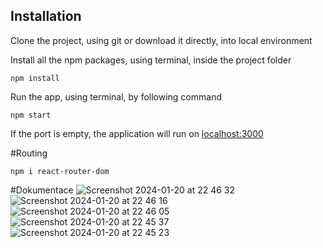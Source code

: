 ## Installation
Clone the project, using git or download it directly, into local environment

Install all the npm packages, using terminal, inside the project folder
```terminal
npm install
```
Run the app, using terminal, by following command
```terminal
npm start
```
If the port is empty, the application will run on [localhost:3000](http://localhost:3000)

#Routing
```terminal
npm i react-router-dom
```

#Dokumentace
![Screenshot 2024-01-20 at 22 46 32](https://github.com/mirekondro/portfolio-ondrousek/assets/130686217/f832336b-92f7-4fc2-92e4-03a5a91a6a99)
![Screenshot 2024-01-20 at 22 46 16](https://github.com/mirekondro/portfolio-ondrousek/assets/130686217/d0927e8c-50f1-4979-b72d-d733faf827d4)
![Screenshot 2024-01-20 at 22 46 05](https://github.com/mirekondro/portfolio-ondrousek/assets/130686217/ba15ea95-afd6-484b-8ae2-b1ef57cbadc3)
![Screenshot 2024-01-20 at 22 45 37](https://github.com/mirekondro/portfolio-ondrousek/assets/130686217/1bb6a197-9bdd-463d-929d-1f3d5a06e3d7)
![Screenshot 2024-01-20 at 22 45 23](https://github.com/mirekondro/portfolio-ondrousek/assets/130686217/d32a8326-8e06-4917-bcb4-11bc5d866c0a)
